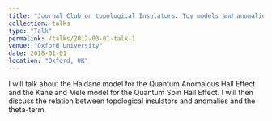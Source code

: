 ```yaml
---
title: "Journal Club on topological Insulators: Toy models and anomalies"
collection: talks
type: "Talk"
permalink: /talks/2012-03-01-talk-1
venue: "Oxford University"
date: 2018-01-01
location: "Oxford, UK"
---
```



I will talk about the Haldane model for the Quantum Anomalous Hall Effect and the Kane and Mele model for the Quantum Spin Hall Effect. I will then discuss the relation between topological insulators and anomalies and the theta-term. 
